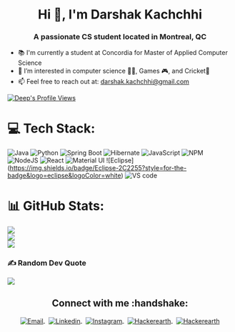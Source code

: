 <h1 align="center">Hi 👋, I'm Darshak Kachchhi</h1>
<h3 align="center">A passionate CS student located in Montreal, QC</h3>

- 📚 I'm currently a student at Concordia for Master of Applied Computer Science
- 👀 I’m interested in computer science 👨‍💻, Games 🎮, and Cricket🏏
- 📫 Feel free to reach out at: darshak.kachchhi@gmail.com

<a href="https://github.com/imdeep2905?tab=followers">
  <img alt="Deep's Profile Views" src="https://img.shields.io/github/followers/imdeep2905.svg?style=flat&label=Follow" />
</a>

# 💻 Tech Stack:

![Java](https://img.shields.io/badge/java-%23ED8B00.svg?style=for-the-badge&logo=java&logoColor=white) ![Python](https://img.shields.io/badge/python-3670A0?style=for-the-badge&logo=python&logoColor=ffdd54) ![Spring Boot](https://img.shields.io/badge/Spring_Boot-F2F4F9?style=for-the-badge&logo=spring-boot) ![Hibernate](https://img.shields.io/badge/Hibernate-59666C?style=for-the-badge&logo=Hibernate&logoColor=white) ![JavaScript](https://img.shields.io/badge/javascript-%23323330.svg?style=for-the-badge&logo=javascript&logoColor=%23F7DF1E) ![NPM](https://img.shields.io/badge/NPM-%23000000.svg?style=for-the-badge&logo=npm&logoColor=white) ![NodeJS](https://img.shields.io/badge/node.js-6DA55F?style=for-the-badge&logo=node.js&logoColor=white) ![React](https://img.shields.io/badge/react-%2320232a.svg?style=for-the-badge&logo=react&logoColor=%2361DAFB) ![Material UI](https://img.shields.io/badge/Material%20UI-007FFF?style=for-the-badge&logo=mui&logoColor=white) ![Eclipse] (https://img.shields.io/badge/Eclipse-2C2255?style=for-the-badge&logo=eclipse&logoColor=white) ![VS code](https://img.shields.io/badge/Visual_Studio_Code-0078D4?style=for-the-badge&logo=visual%20studio%20code&logoColor=white)

# 📊 GitHub Stats:

![](https://github-readme-stats.vercel.app/api?username=darshak-k&theme=tokyonight&hide_border=false&include_all_commits=false&count_private=false)<br/>
![](https://github-readme-streak-stats.herokuapp.com/?user=darshak-k&theme=tokyonight&hide_border=false)<br/>
![](https://github-readme-stats.vercel.app/api/top-langs/?username=darshak-k&theme=tokyonight&hide_border=false&include_all_commits=false&count_private=false&layout=compact)

### ✍️ Random Dev Quote

![](https://quotes-github-readme.vercel.app/api?type=horizontal&theme=radical)

<p align="center">
  <h2 align="center"> Connect with me :handshake:</h2>
</p>
<p align="center">
<a href="mailto:darshak.kachchhi@gmail.com" target="_blank">
  <img align="center" alt="Email" src="https://img.icons8.com/fluent/48/000000/gmail--v2.png"/>
</a>
&nbsp;
<a href="https://www.linkedin.com/in/darshak-k/" target="_blank">
  <img align="center" alt="Linkedin" src="https://img.icons8.com/fluent/48/000000/linkedin.png"/>
</a>
&nbsp;
<a href="https://www.instagram.com/darshak_k/" target="_blank">
  <img align="center" alt="Instagram" src="https://img.icons8.com/fluent/48/000000/instagram-new.png" />
</a>
&nbsp;
<a href="https://leetcode.com/user0095t/" target="_blank">
  <img align="center" alt="Hackerearth" src="https://img.shields.io/badge/-LeetCode-FFA116?style=for-the-badge&logo=LeetCode&logoColor=black" />
</a>
&nbsp;
<a href="https://www.hackerearth.com/@darshak12" target="_blank">
  <img align="center" alt="Hackerearth" src="https://en.wikipedia.org/wiki/HackerEarth#/media/File:HackerEarth_logo.png" />
</a>
</p>
